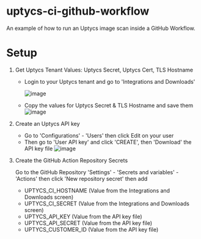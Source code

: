 # uptycs-ci-github-workflow
An example of how to run an Uptycs image scan inside a GitHub Workflow. 

# Setup
1. Get Uptycs Tenant Values: Uptycs Secret, Uptycs Cert, TLS Hostname
   - Login to your Uptycs tenant and go to 'Integrations and Downloads'
     
     ![image](https://github.com/uptycslabs/uptycs-ci-github-workflow/assets/49769928/e264b6d8-9c1b-4af4-a835-3911e7e9aa1f)
   - Copy the values for Uptycs Secret & TLS Hostname and save them
     ![image](https://github.com/uptycslabs/uptycs-ci-github-workflow/assets/49769928/511641d8-b03b-4ac1-9f7b-1b6929bb1381)
2. Create an Uptycs API key
   - Go to 'Configurations' - 'Users' then click Edit on your user
   - Then go to 'User API key' and click 'CREATE', then 'Download' the API key file
     ![image](https://github.com/uptycslabs/uptycs-ci-github-workflow/assets/49769928/3211594a-7c65-4736-b135-7b6024b69c84)
3. Create the GitHub Action Repository Secrets
   
   Go to the GitHub Repository 'Settings' - 'Secrets and variables' - 'Actions' then click 'New repository secret' then add 
   - UPTYCS_CI_HOSTNAME (Value from the Integrations and Downloads screen)
   - UPTYCS_CI_SECRET (Value from the Integrations and Downloads screen)
   - UPTYCS_API_KEY (Value from the API key file)
   - UPTYCS_API_SECRET (Value from the API key file)
   - UPTYCS_CUSTOMER_ID (Value from the API key file)

